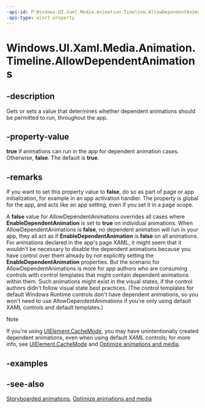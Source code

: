 ```yaml
---
-api-id: P:Windows.UI.Xaml.Media.Animation.Timeline.AllowDependentAnimations
-api-type: winrt property
---
```


<!-- Property syntax
public bool AllowDependentAnimations { get;  set; }
-->

# Windows.UI.Xaml.Media.Animation.Timeline.AllowDependentAnimations

## -description
Gets or sets a value that determines whether dependent animations should be permitted to run, throughout the app.



## -property-value
**true** if animations can run in the app for dependent animation cases. Otherwise, **false**. The default is **true**.

## -remarks
If you want to set this property value to **false**, do so as part of page or app initialization, for example in an app activation handler. The property is global for the app, and acts like an app setting, even if you set it in a page scope.

A **false** value for AllowDependentAnimations overrides all cases where **EnableDependentAnimation** is set to **true** on individual animations. When AllowDependentAnimations is **false**, no dependent animation will run in your app, they all act as if **EnableDependentAnimation** is **false** on all animations. For animations declared in the app's page XAML, it might seem that it wouldn't be necessary to disable the dependent animations because you have control over them already by not explicitly setting the **EnableDependentAnimation** properties. But the scenario for AllowDependentAnimations is more for app authors who are consuming controls with control templates that might contain dependent animations within them. Such animations might exist in the visual states, if the control authors didn't follow visual state best practices. (The control templates for default Windows Runtime controls don't have dependent animations, so you won't need to use AllowDependentAnimations if you're only using default XAML controls and default templates.)



> [!NOTE]
> If you're using [UIElement.CacheMode](../windows.ui.xaml/uielement_cachemode.md), you may have unintentionally created dependent animations, even when using default XAML controls; for more info, see [UIElement.CacheMode](../windows.ui.xaml/uielement_cachemode.md) and [Optimize animations and media](/windows/uwp/debug-test-perf/optimize-animations-and-media).

## -examples

## -see-also
[Storyboarded animations](/windows/uwp/graphics/storyboarded-animations), [Optimize animations and media](/windows/uwp/debug-test-perf/optimize-animations-and-media)
